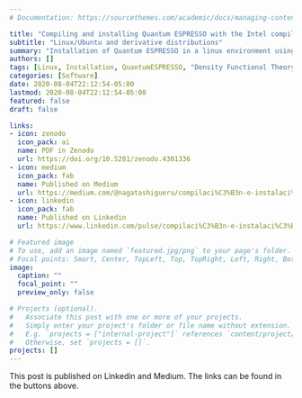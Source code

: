 ```yaml
---
# Documentation: https://sourcethemes.com/academic/docs/managing-content/

title: "Compiling and installing Quantum ESPRESSO with the Intel compiler"
subtitle: "Linux/Ubuntu and derivative distributions"
summary: "Installation of Quantum ESPRESSO in a linux environment using the Intel compiler."
authors: []
tags: [Linux, Installation, QuantumESPRESSO, "Density Functional Theory", Spanish]
categories: [Software]
date: 2020-08-04T22:12:54-05:00
lastmod: 2020-08-04T22:12:54-05:00
featured: false
draft: false

links:
- icon: zenodo
  icon_pack: ai
  name: PDF in Zenodo
  url: https://doi.org/10.5281/zenodo.4301336
- icon: medium
  icon_pack: fab
  name: Published on Medium
  url: https://medium.com/@nagatashigueru/compilaci%C3%B3n-e-instalaci%C3%B3n-de-quantum-espresso-con-el-compilador-de-intel-a5fb80a3e8c7
- icon: linkedin
  icon_pack: fab
  name: Published on Linkedin
  url: https://www.linkedin.com/pulse/compilaci%C3%B3n-e-instalaci%C3%B3n-de-quantum-espresso-con-el-nagata-tejada?articleId=6699029445342199808#comments-6699029445342199808&trk=public_profile_article_view

# Featured image
# To use, add an image named `featured.jpg/png` to your page's folder.
# Focal points: Smart, Center, TopLeft, Top, TopRight, Left, Right, BottomLeft, Bottom, BottomRight.
image:
  caption: ""
  focal_point: ""
  preview_only: false

# Projects (optional).
#   Associate this post with one or more of your projects.
#   Simply enter your project's folder or file name without extension.
#   E.g. `projects = ["internal-project"]` references `content/project/deep-learning/index.md`.
#   Otherwise, set `projects = []`.
projects: []
---
```


This post is published on Linkedin and Medium. The links can be found in the buttons above.
